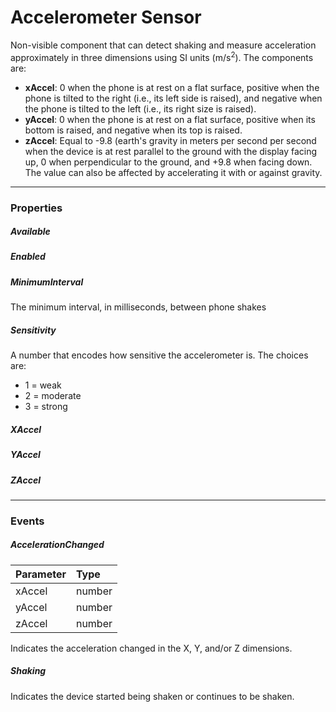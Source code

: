 # Accelerometer Sensor

Non-visible component that can detect shaking and measure acceleration approximately in three dimensions using SI units (m/s<sup>2</sup>). The components are:

* **xAccel**: 0 when the phone is at rest on a flat surface, positive when the phone is tilted to the right (i.e., its left side is raised), and negative when the phone is tilted to the left (i.e., its right size is raised).
* **yAccel**: 0 when the phone is at rest on a flat surface, positive when its bottom is raised, and negative when its top is raised.
* **zAccel**: Equal to -9.8 (earth's gravity in meters per      second per second when the device is at rest parallel to the ground with the display facing up, 0 when perpendicular to the ground, and +9.8 when facing down. The value can also be affected by accelerating it with or against gravity.

---

### Properties


##### Available



##### Enabled



##### MinimumInterval

The minimum interval, in milliseconds, between phone shakes

##### Sensitivity

A number that encodes how sensitive the accelerometer is. The choices are:
* 1 = weak
* 2 = moderate
* 3 = strong

##### XAccel


##### YAccel


##### ZAccel


---

### Events

##### AccelerationChanged

| Parameter | Type |
| :--- | :--- |
| xAccel | number |
| yAccel | number |
| zAccel | number |

Indicates the acceleration changed in the X, Y, and/or Z dimensions.

##### Shaking

Indicates the device started being shaken or continues to be shaken.
